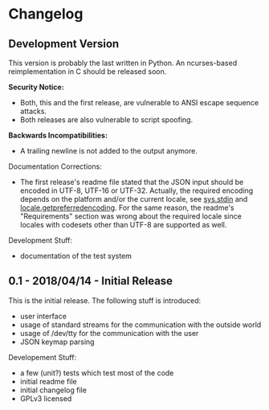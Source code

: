 # Changelog

## Development Version

This version is probably the last written in Python. An ncurses-based
reimplementation in C should be released soon.

**Security Notice:**

* Both, this and the first release, are vulnerable to ANSI escape sequence
  attacks.
* Both releases are also vulnerable to script spoofing.

**Backwards Incompatibilities:**

* A trailing newline is not added to the output anymore.

Documentation Corrections:

* The first release's readme file stated that the JSON input should be encoded
  in UTF-8, UTF-16 or UTF-32. Actually, the required encoding depends on the
  platform and/or the current locale, see
  [sys.stdin](https://docs.python.org/3/library/sys.html#sys.stdin)
  and
  [locale.getpreferredencoding](https://docs.python.org/3/library/locale.html#locale.getpreferredencoding).
  For the same reason, the readme's "Requirements" section was wrong about the
  required locale since locales with codesets other than UTF-8 are supported as
  well.

Development Stuff:

* documentation of the test system

## 0.1 - 2018/04/14 - Initial Release

This is the initial release. The following stuff is introduced:

* user interface
* usage of standard streams for the communication with the outside world
* usage of /dev/tty for the communication with the user
* JSON keymap parsing

Developement Stuff:

* a few (unit?) tests which test most of the code
* initial readme file
* initial changelog file
* GPLv3 licensed
